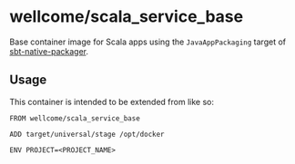 # wellcome/scala_service_base

Base container image for Scala apps using the `JavaAppPackaging` target of [sbt-native-packager](https://github.com/sbt/sbt-native-packager).

## Usage

This container is intended to be extended from like so:

```
FROM wellcome/scala_service_base

ADD target/universal/stage /opt/docker

ENV PROJECT=<PROJECT_NAME>
```

